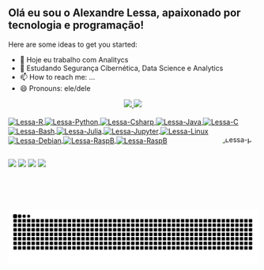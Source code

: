 ## Olá eu sou o Alexandre Lessa, apaixonado por tecnologia e programação!

Here are some ideas to get you started:

- 🔭 Hoje eu trabalho com Analitycs
- 🌱 Estudando Segurança Cibernética, Data Science e Analytics
- 📫 How to reach me: ...
- 😄 Pronouns: ele/dele
<div align="center">
  <a href="https://github.com/alessa1969">
  <img height="140em" src="https://github-readme-stats.vercel.app/api?username=alessa1969&show_icons=true&theme=dark&include_all_commits=true&count_private=true"/>
  <img height="140em" src="https://github-readme-stats.vercel.app/api/top-langs/?username=alessa1969&layout=compact&langs_count=7&theme=dark"/>
</div>
<div style="display: inline_block"><br>
  <img align="center" alt="Lessa-R" height="30" width="40" src="https://cdn.jsdelivr.net/gh/devicons/devicon/icons/r/r-original.svg" />
  <img align="center" alt="Lessa-Python" height="30" width="40" src="https://cdn.jsdelivr.net/gh/devicons/devicon/icons/python/python-original.svg" />
  <img align="center" alt="Lessa-Csharp" height="30" width="40" src="https://cdn.jsdelivr.net/gh/devicons/devicon/icons/csharp/csharp-original.svg" />
  <img align="center" alt="Lessa-Java" height="30" width="40" src="https://cdn.jsdelivr.net/gh/devicons/devicon/icons/java/java-original.svg" />
  <img align="center" alt="Lessa-C" height="30" width="40"src="https://cdn.jsdelivr.net/gh/devicons/devicon/icons/c/c-original.svg" />
  <img align="center" alt="Lessa-Bash" height="30" width="40" src="https://cdn.jsdelivr.net/gh/devicons/devicon/icons/bash/bash-original.svg" />
  <img align="center" alt="Lessa-Julia" height="30" width="40" src="https://cdn.jsdelivr.net/gh/devicons/devicon/icons/julia/julia-original-wordmark.svg" />
  <img align="center" alt="Lessa-Jupyter" height="30" width="40" src="https://cdn.jsdelivr.net/gh/devicons/devicon/icons/jupyter/jupyter-original-wordmark.svg" />
  <img align="center" alt="Lessa-Linux" height="30" width="40" src="https://cdn.jsdelivr.net/gh/devicons/devicon/icons/linux/linux-original.svg" />
  <img align="center" alt="Lessa-Debian" height="30" width="40" src="https://cdn.jsdelivr.net/gh/devicons/devicon/icons/debian/debian-plain-wordmark.svg" />
  <img align="center" alt="Lessa-RaspB" height="30" width="40" src="https://cdn.jsdelivr.net/gh/devicons/devicon/icons/raspberrypi/raspberrypi-original-wordmark.svg" />
  <img align="center" alt="Lessa-RaspB" height="30" width="40" src="https://cdn.jsdelivr.net/gh/devicons/devicon/icons/arduino/arduino-original-wordmark.svg" />
  <img align="right" alt="Lessa-pic" height="150" style="border-radius:50px;" src="https://media.giphy.com/media/S3PBXqHjKL9GZhK2Yv/giphy.gif?width=676&height=676">
</div>
  
  ##
  
<div>
   <a href="https://www.linkedin.com/in/alexandre-lessa-26243b97/" target="_blank"><img src="https://img.shields.io/badge/-LinkedIn-%230077B5?style=for-the-badge&logo=linkedin&logoColor=white" target="_blank"></a> 
  <a href="https://www.youtube.com/channel/UC6lmD-aiHb3H-crKN6dlFbQ" target="_blank"><img src="https://img.shields.io/badge/YouTube-FF0000?style=for-the-badge&logo=youtube&logoColor=white" target="_blank"></a>
  <a href="https://instagram.com/alexandre_lessa1969" target="_blank"><img src="https://img.shields.io/badge/-Instagram-%23E4405F?style=for-the-badge&logo=instagram&logoColor=white" target="_blank"></a>
 <a href = "mailto:alessa.emcomum@gmail.com"><img src="https://img.shields.io/badge/-Gmail-%23333?style=for-the-badge&logo=gmail&logoColor=white" target="_blank"></a>
  
 <!-- <a href="https://www.twitch.tv/rafaballerinii" target="_blank"><img src="https://img.shields.io/badge/Twitch-9146FF?style=for-the-badge&logo=twitch&logoColor=white" target="_blank"></a> -->
 <!-- <a href="https://discord.gg/pDbY76q8Qf" target="_blank"><img src="https://img.shields.io/badge/Discord-7289DA?style=for-the-badge&logo=discord&logoColor=white" target="_blank"></a> -->
 
 
  ![Snake animation](https://github.com/alessa1969/alessa1969/blob/output/github-contribution-grid-snake.svg)
 
</div>
